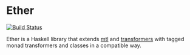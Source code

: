 # Ether

[![Build Status](https://travis-ci.org/int-index/ether.svg)](https://travis-ci.org/int-index/ether)

Ether is a Haskell library that extends [mtl](https://hackage.haskell.org/package/mtl)
and [transformers](https://hackage.haskell.org/package/transformers) with tagged
monad transformers and classes in a compatible way.
